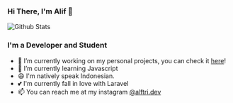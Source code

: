 ### Hi There, I'm Alif 👋

<img alt="Github Stats" src="https://github-readme-stats.vercel.app/api?username=aliftrd&show_icons=true&theme=onedark">

### I'm a Developer and Student
- 🔭 I’m currently working on my personal projects, you can check it [here](https://aliftriadi.my.id)!
- 🌱 I’m currently learning Javascript
- 😄 I'm natively speak Indonesian.
- 💕 I'm currently fall in love with Laravel
- 📫 You can reach me at my instagram [@alftri.dev](https://instagram.com/alftri.dev)

